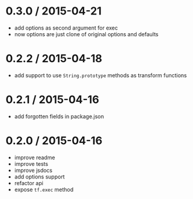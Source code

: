 0.3.0 / 2015-04-21
==================

* add options as second argument for exec
* now options are just clone of original options and defaults

0.2.2 / 2015-04-18
==================

* add support to use `String.prototype` methods as transform functions

0.2.1 / 2015-04-16
==================

* add forgotten fields in package.json

0.2.0 / 2015-04-16
==================

* improve readme
* improve tests
* improve jsdocs
* add options support
* refactor api
* expose `tf.exec` method

